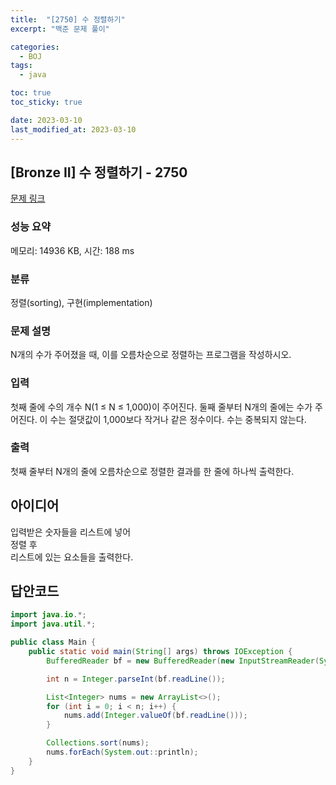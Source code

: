 ```yaml
---
title:  "[2750] 수 정렬하기"
excerpt: "백준 문제 풀이"

categories:
  - BOJ
tags:
  - java

toc: true
toc_sticky: true

date: 2023-03-10
last_modified_at: 2023-03-10
---
```

## [Bronze II] 수 정렬하기 - 2750 

[문제 링크](https://www.acmicpc.net/problem/2750) 

### 성능 요약

메모리: 14936 KB, 시간: 188 ms

### 분류

정렬(sorting), 구현(implementation)

### 문제 설명

<p>N개의 수가 주어졌을 때, 이를 오름차순으로 정렬하는 프로그램을 작성하시오.</p>

### 입력 

 <p>첫째 줄에 수의 개수 N(1 ≤ N ≤ 1,000)이 주어진다. 둘째 줄부터 N개의 줄에는 수가 주어진다. 이 수는 절댓값이 1,000보다 작거나 같은 정수이다. 수는 중복되지 않는다.</p>

### 출력 

 <p>첫째 줄부터 N개의 줄에 오름차순으로 정렬한 결과를 한 줄에 하나씩 출력한다.</p>

## 아이디어
입력받은 숫자들을 리스트에 넣어  
정렬 후  
리스트에 있는 요소들을 출력한다.  

## 답안코드
```java
import java.io.*;
import java.util.*;

public class Main {
    public static void main(String[] args) throws IOException {
        BufferedReader bf = new BufferedReader(new InputStreamReader(System.in));

        int n = Integer.parseInt(bf.readLine());

        List<Integer> nums = new ArrayList<>();
        for (int i = 0; i < n; i++) {
            nums.add(Integer.valueOf(bf.readLine()));
        }

        Collections.sort(nums);
        nums.forEach(System.out::println);
    }
}
```